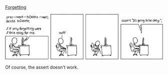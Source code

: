 [Forgetting](https://xkcd.com/379)

![Forgetting](./random_comic.png)

Of course, the assert doesn't work.


